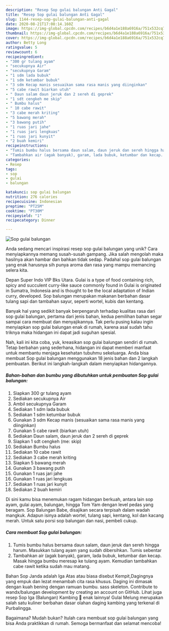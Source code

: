 ```yaml
---
description: "Resep Sop gulai balungan Anti Gagal"
title: "Resep Sop gulai balungan Anti Gagal"
slug: 1144-resep-sop-gulai-balungan-anti-gagal
date: 2020-08-21T17:08:14.160Z
image: https://img-global.cpcdn.com/recipes/b6d4a1e188a6916a/751x532cq70/sop-gulai-balungan-foto-resep-utama.jpg
thumbnail: https://img-global.cpcdn.com/recipes/b6d4a1e188a6916a/751x532cq70/sop-gulai-balungan-foto-resep-utama.jpg
cover: https://img-global.cpcdn.com/recipes/b6d4a1e188a6916a/751x532cq70/sop-gulai-balungan-foto-resep-utama.jpg
author: Betty Long
ratingvalue: 5
reviewcount: 6
recipeingredient:
- "300 gr tulang ayam"
- "secukupnya Air"
- "secukupnya Garam"
- "1 sdm lada bubuk"
- "1 sdm ketumbar bubuk"
- "3 sdm Kecap manis sesuaikan sama rasa manis yang diinginkan"
- "5 cabe rawit biarkan utuh"
- " Daun salam daun jeruk dan 2 sereh di geprek"
- "1 sdt cengkeh me skip"
- " Bumbu halus"
- " 10 cabe rawit"
- "3 cabe merah kriting"
- "5 bawang merah"
- "3 bawang putih"
- "1 ruas jari jahe"
- "1 ruas jari lengkuas"
- "1 ruas jari kunyit"
- "2 buah kemiri"
recipeinstructions:
- "Tumis bumbu halus bersama daun salam, daun jeruk dan sereh hingga harum. Masukkan tulang ayam yang sudah dibersihkan. Tumis sebentar"
- "Tambahkan air (agak banyak), garam, lada bubuk, ketumbar dan kecap. Masak hingga bumbu meresap ke tulang ayam. Kemudian tambahkan cabe rawit ketika sudah mau matang."
categories:
- Resep
tags:
- sop
- gulai
- balungan

katakunci: sop gulai balungan 
nutrition: 276 calories
recipecuisine: Indonesian
preptime: "PT25M"
cooktime: "PT30M"
recipeyield: "1"
recipecategory: Dinner

---
```



![Sop gulai balungan](https://img-global.cpcdn.com/recipes/b6d4a1e188a6916a/751x532cq70/sop-gulai-balungan-foto-resep-utama.jpg)

Anda sedang mencari inspirasi resep sop gulai balungan yang unik? Cara menyiapkannya memang susah-susah gampang. Jika salah mengolah maka hasilnya akan hambar dan bahkan tidak sedap. Padahal sop gulai balungan yang enak harusnya sih punya aroma dan rasa yang mampu memancing selera kita.

Depan Super Indo VIP Bks Utara. Gulai is a type of food containing rich, spicy and succulent curry-like sauce commonly found in Gulai is originated in Sumatra, Indonesia and is thought to be the local adaptation of Indian curry, developed. Sop balungan merupakan makanan berbahan dasar tulang sapi dan tambahan sayur, seperti wortel, kubis dan kentang.

Banyak hal yang sedikit banyak berpengaruh terhadap kualitas rasa dari sop gulai balungan, pertama dari jenis bahan, kedua pemilihan bahan segar sampai cara membuat dan menyajikannya. Tak perlu pusing kalau ingin menyiapkan sop gulai balungan enak di rumah, karena asal sudah tahu triknya maka hidangan ini dapat jadi suguhan spesial.


Nah, kali ini kita coba, yuk, kreasikan sop gulai balungan sendiri di rumah. Tetap berbahan yang sederhana, hidangan ini dapat memberi manfaat untuk membantu menjaga kesehatan tubuhmu sekeluarga. Anda bisa membuat Sop gulai balungan menggunakan 18 jenis bahan dan 2 langkah pembuatan. Berikut ini langkah-langkah dalam menyiapkan hidangannya.

<!--inarticleads1-->

##### Bahan-bahan dan bumbu yang dibutuhkan untuk pembuatan Sop gulai balungan:

1. Siapkan 300 gr tulang ayam
1. Sediakan secukupnya Air
1. Ambil secukupnya Garam
1. Sediakan 1 sdm lada bubuk
1. Sediakan 1 sdm ketumbar bubuk
1. Gunakan 3 sdm Kecap manis (sesuaikan sama rasa manis yang diinginkan)
1. Gunakan 5 cabe rawit (biarkan utuh)
1. Sediakan  Daun salam, daun jeruk dan 2 sereh di geprek
1. Siapkan 1 sdt cengkeh (me: skip)
1. Sediakan  Bumbu halus
1. Sediakan  10 cabe rawit
1. Sediakan 3 cabe merah kriting
1. Siapkan 5 bawang merah
1. Gunakan 3 bawang putih
1. Gunakan 1 ruas jari jahe
1. Gunakan 1 ruas jari lengkuas
1. Sediakan 1 ruas jari kunyit
1. Sediakan 2 buah kemiri


Di sini kamu bisa menemukan ragam hidangan berkuah, antara lain sop ayam, gulai ayam, balungan, hingga Tom Yam dengan level pedas yang beragam. Sop Balungan Babe, disajikan secara terpisah dalam wadah mangkuk. Adapun isinya adalah wortel, tulang sapi, kentang, kol dan kacang merah. Untuk satu porsi sop balungan dan nasi, pembeli cukup. 

<!--inarticleads2-->

##### Cara membuat Sop gulai balungan:

1. Tumis bumbu halus bersama daun salam, daun jeruk dan sereh hingga harum. Masukkan tulang ayam yang sudah dibersihkan. Tumis sebentar
1. Tambahkan air (agak banyak), garam, lada bubuk, ketumbar dan kecap. Masak hingga bumbu meresap ke tulang ayam. Kemudian tambahkan cabe rawit ketika sudah mau matang.


Bahan Sop Janda adalah Iga Atas atau biasa disebut Kempit,Dagingnya yang empuk dan lezat menambah cita rasa khusus. Daging ini dimasak dengan kuah bening dengan ramuan bumbu. sass skeleton. Contribute to wandx/balungan development by creating an account on GitHub. Lihat juga resep Sop Iga (Balungan) Kambing 🐏 enak lainnya! Gulai Melung merupakan salah satu kuliner berbahan dasar olahan daging kambing yang terkenal di Purbalingga. 

Bagaimana? Mudah bukan? Itulah cara membuat sop gulai balungan yang bisa Anda praktikkan di rumah. Semoga bermanfaat dan selamat mencoba!
